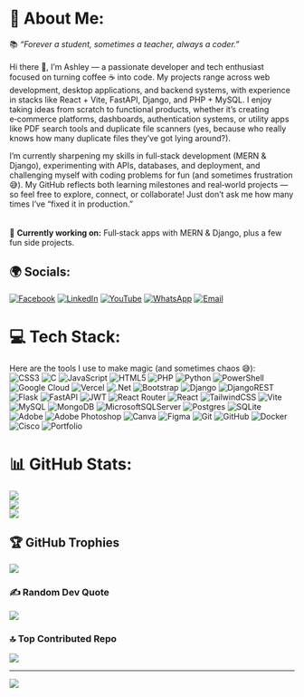 # 💫 About Me:
📚 *“Forever a student, sometimes a teacher, always a coder.”* <br><br>
Hi there 👋, I’m Ashley — a passionate developer and tech enthusiast focused on turning coffee ☕ into code. My projects range across web development, desktop applications, and backend systems, with experience in stacks like React + Vite, FastAPI, Django, and PHP + MySQL. I enjoy taking ideas from scratch to functional products, whether it’s creating e‑commerce platforms, dashboards, authentication systems, or utility apps like PDF search tools and duplicate file scanners (yes, because who really knows how many duplicate files they’ve got lying around?).

I’m currently sharpening my skills in full‑stack development (MERN & Django), experimenting with APIs, databases, and deployment, and challenging myself with coding problems for fun (and sometimes frustration 😅). My GitHub reflects both learning milestones and real‑world projects — so feel free to explore, connect, or collaborate! Just don’t ask me how many times I’ve “fixed it in production.”  
<br>  
🔭 **Currently working on:** Full‑stack apps with MERN & Django, plus a few fun side projects.

## 🌍 Socials:
[![Facebook](https://img.shields.io/badge/Facebook-%231877F2.svg?logo=Facebook&logoColor=white)](https://web.facebook.com/ashley.programmer/)
[![LinkedIn](https://img.shields.io/badge/LinkedIn-%230077B5.svg?logo=linkedin&logoColor=white)](https://www.linkedin.com/in/ashley-koketso-motsie-718686263/)
[![YouTube](https://img.shields.io/badge/YouTube-%23FF0000.svg?logo=YouTube&logoColor=white)](https://www.youtube.com/@Ashley.Programmer)
[![WhatsApp](https://img.shields.io/badge/WhatsApp-25D366?logo=whatsapp&logoColor=white)](https://wa.me/27760932272)
[![Email](https://img.shields.io/badge/Email-D14836?logo=gmail&logoColor=white)](mailto:motsieashley31@gmail.com)

# 💻 Tech Stack:
Here are the tools I use to make magic (and sometimes chaos 😅):  
![CSS3](https://img.shields.io/badge/css3-%231572B6.svg?style=flat-square&logo=css3&logoColor=white) ![C](https://img.shields.io/badge/c-%2300599C.svg?style=flat-square&logo=c&logoColor=white) ![JavaScript](https://img.shields.io/badge/javascript-%23323330.svg?style=flat-square&logo=javascript&logoColor=%23F7DF1E) ![HTML5](https://img.shields.io/badge/html5-%23E34F26.svg?style=flat-square&logo=html5&logoColor=white) ![PHP](https://img.shields.io/badge/php-%23777BB4.svg?style=flat-square&logo=php&logoColor=white) ![Python](https://img.shields.io/badge/python-3670A0?style=flat-square&logo=python&logoColor=ffdd54) ![PowerShell](https://img.shields.io/badge/PowerShell-%235391FE.svg?style=flat-square&logo=powershell&logoColor=white) ![Google Cloud](https://img.shields.io/badge/GoogleCloud-%234285F4.svg?style=flat-square&logo=google-cloud&logoColor=white) ![Vercel](https://img.shields.io/badge/vercel-%23000000.svg?style=flat-square&logo=vercel&logoColor=white) ![.Net](https://img.shields.io/badge/.NET-5C2D91?style=flat-square&logo=.net&logoColor=white) ![Bootstrap](https://img.shields.io/badge/bootstrap-%238511FA.svg?style=flat-square&logo=bootstrap&logoColor=white) ![Django](https://img.shields.io/badge/django-%23092E20.svg?style=flat-square&logo=django&logoColor=white) ![DjangoREST](https://img.shields.io/badge/DJANGO-REST-ff1709?style=flat-square&logo=django&logoColor=white&color=ff1709&labelColor=gray) ![Flask](https://img.shields.io/badge/flask-%23000.svg?style=flat-square&logo=flask&logoColor=white) ![FastAPI](https://img.shields.io/badge/FastAPI-005571?style=flat-square&logo=fastapi) ![JWT](https://img.shields.io/badge/JWT-black?style=flat-square&logo=JSON%20web%20tokens) ![React Router](https://img.shields.io/badge/React_Router-CA4245?style=flat-square&logo=react-router&logoColor=white) ![React](https://img.shields.io/badge/react-%2320232a.svg?style=flat-square&logo=react&logoColor=%2361DAFB) ![TailwindCSS](https://img.shields.io/badge/tailwindcss-%2338B2AC.svg?style=flat-square&logo=tailwind-css&logoColor=white) ![Vite](https://img.shields.io/badge/vite-%23646CFF.svg?style=flat-square&logo=vite&logoColor=white) ![MySQL](https://img.shields.io/badge/mysql-4479A1.svg?style=flat-square&logo=mysql&logoColor=white) ![MongoDB](https://img.shields.io/badge/MongoDB-%234ea94b.svg?style=flat-square&logo=mongodb&logoColor=white) ![MicrosoftSQLServer](https://img.shields.io/badge/Microsoft%20SQL%20Server-CC2927?style=flat-square&logo=microsoft%20sql%20server&logoColor=white) ![Postgres](https://img.shields.io/badge/postgres-%23316192.svg?style=flat-square&logo=postgresql&logoColor=white) ![SQLite](https://img.shields.io/badge/sqlite-%2307405e.svg?style=flat-square&logo=sqlite&logoColor=white) ![Adobe](https://img.shields.io/badge/adobe-%23FF0000.svg?style=flat-square&logo=adobe&logoColor=white) ![Adobe Photoshop](https://img.shields.io/badge/adobe%20photoshop-%2331A8FF.svg?style=flat-square&logo=adobe%20photoshop&logoColor=white) ![Canva](https://img.shields.io/badge/Canva-%2300C4CC.svg?style=flat-square&logo=Canva&logoColor=white) ![Figma](https://img.shields.io/badge/figma-%23F24E1E.svg?style=flat-square&logo=figma&logoColor=white) ![Git](https://img.shields.io/badge/git-%23F05033.svg?style=flat-square&logo=git&logoColor=white) ![GitHub](https://img.shields.io/badge/github-%23121011.svg?style=flat-square&logo=github&logoColor=white) ![Docker](https://img.shields.io/badge/docker-%230db7ed.svg?style=flat-square&logo=docker&logoColor=white) ![Cisco](https://img.shields.io/badge/cisco-%23049fd9.svg?style=flat-square&logo=cisco&logoColor=black) ![Portfolio](https://img.shields.io/badge/Portfolio-%23000000.svg?style=flat-square&logo=firefox&logoColor=#FF7139)

# 📊 GitHub Stats:
![](https://github-readme-stats.vercel.app/api?username=Ashley-Programmer&theme=highcontrast&hide_border=false&include_all_commits=true&count_private=true)<br/>
![](https://nirzak-streak-stats.vercel.app/?user=Ashley-Programmer&theme=highcontrast&hide_border=false)<br/>
![](https://github-readme-stats.vercel.app/api/top-langs/?username=Ashley-Programmer&theme=highcontrast&hide_border=false&include_all_commits=true&count_private=true&layout=compact)

## 🏆 GitHub Trophies
![](https://github-profile-trophy.vercel.app/?username=Ashley-Programmer&theme=monokai&no-frame=false&no-bg=true&margin-w=4)

### ✍️ Random Dev Quote
![](https://quotes-github-readme.vercel.app/api?type=horizontal&theme=radical)

### 🔝 Top Contributed Repo
![](https://github-contributor-stats.vercel.app/api?username=Ashley-Programmer&limit=5&theme=highcontrast&combine_all_yearly_contributions=true)

---
[![](https://visitcount.itsvg.in/api?id=Ashley-Programmer&icon=2&color=7)](https://visitcount.itsvg.in)

<!-- Proudly created with GPRM ( https://gprm.itsvg.in ) -->
